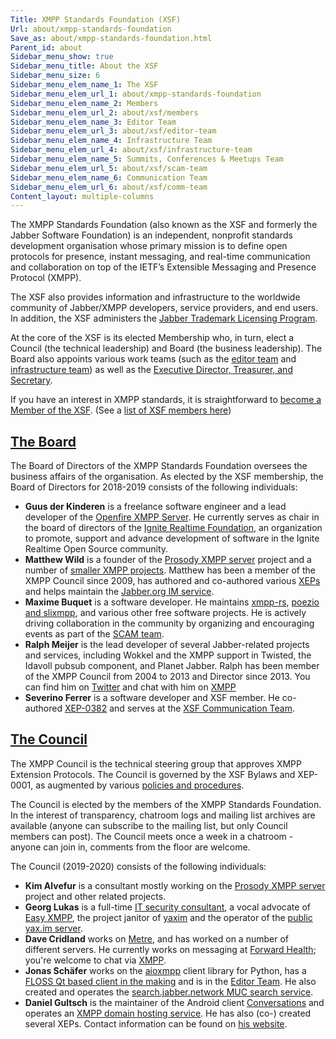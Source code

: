 ```yaml
---
Title: XMPP Standards Foundation (XSF)
Url: about/xmpp-standards-foundation
Save_as: about/xmpp-standards-foundation.html
Parent_id: about
Sidebar_menu_show: true
Sidebar_menu_title: About the XSF
Sidebar_menu_size: 6
Sidebar_menu_elem_name_1: The XSF
Sidebar_menu_elem_url_1: about/xmpp-standards-foundation
Sidebar_menu_elem_name_2: Members
Sidebar_menu_elem_url_2: about/xsf/members
Sidebar_menu_elem_name_3: Editor Team
Sidebar_menu_elem_url_3: about/xsf/editor-team
Sidebar_menu_elem_name_4: Infrastructure Team
Sidebar_menu_elem_url_4: about/xsf/infrastructure-team
Sidebar_menu_elem_name_5: Summits, Conferences & Meetups Team
Sidebar_menu_elem_url_5: about/xsf/scam-team
Sidebar_menu_elem_name_6: Communication Team
Sidebar_menu_elem_url_6: about/xsf/comm-team
Content_layout: multiple-columns
---
```


The XMPP Standards Foundation (also known as the XSF and formerly the Jabber Software Foundation) is an independent, nonprofit standards development organisation whose primary mission is to define open protocols for presence, instant messaging, and real-time communication and collaboration on top of the IETF’s Extensible Messaging and Presence Protocol (XMPP).

The XSF also provides information and infrastructure to the worldwide community of Jabber/XMPP developers, service providers, and end users. In addition, the XSF administers the [Jabber Trademark Licensing Program](/about/xsf/jabber-trademark).

At the core of the XSF is its elected Membership who, in turn, elect a Council (the technical leadership) and Board (the business leadership). The Board also appoints various work teams (such as the [editor team](/about/xsf/editor-team) and [infrastructure team](/about/xsf/infrastructure-team)) as well as the [Executive Director, Treasurer, and Secretary](/about/xsf/people).

If you have an interest in XMPP standards, it is straightforward to [become a Member of the XSF](/community/membership). (See a [list of XSF members here](/about/xsf/members))

## <a name="board" href="#board">The Board</a>

The Board of Directors of the XMPP Standards Foundation oversees the business affairs of the organisation. As elected by the XSF membership, the Board of Directors for 2018-2019 consists of the following individuals:

- __Guus der Kinderen__ is a freelance software engineer and a lead developer of the [Openfire XMPP Server](https://www.igniterealtime.org/projects/openfire/). He currently serves as chair in the board of directors of the [Ignite Realtime Foundation](https://www.igniterealtime.org), an organization to promote, support and advance development of software in the Ignite Realtime Open Source community.
- __Matthew Wild__ is a founder of the [Prosody XMPP server](http://prosody.im/) project and a number of [smaller XMPP projects](http://code.matthewwild.co.uk/). Matthew has been a member of the XMPP Council since 2009, has authored and co-authored various [XEPs](/extensions/) and helps maintain the [Jabber.org IM service](http://jabber.org/).
- __Maxime Buquet__ is a software developer. He maintains [xmpp-rs](https://gitlab.com/xmpp-rs/xmpp-rs), [poezio and slixmpp](https://lab.louiz.org/poezio), and various other free software projects. He is actively driving collaboration in the community by organizing and encouraging events as part of the [SCAM team](/about/xsf/scam-team).
- __Ralph Meijer__ is the lead developer of several Jabber-related projects and services, including Wokkel and the XMPP support in Twisted, the Idavoll pubsub component, and Planet Jabber. Ralph has been member of the XMPP Council from 2004 to 2013 and Director since 2013. You can find him on [Twitter](http://twitter.com/ralphm) and chat with him on [XMPP](xmpp:ralphm@ik.nu)
- __Severino Ferrer__ is a software developer and XSF member. He co-authored [XEP-0382](https://xmpp.org/extensions/xep-0382.html) and serves at the [XSF Communication Team](https://wiki.xmpp.org/web/CommTeam).

## <a name="council" href="#council">The Council</a>

The XMPP Council is the technical steering group that approves XMPP Extension Protocols. The Council is governed by the XSF Bylaws and XEP-0001, as augmented by various [policies and procedures](/about/xsf/council-policies-and-procedures).

The Council is elected by the members of the XMPP Standards Foundation. In the interest of transparency, chatroom logs and mailing list archives are available (anyone can subscribe to the mailing list, but only Council members can post). The Council meets once a week in a chatroom - anyone can join in, comments from the floor are welcome.

The Council (2019-2020) consists of the following individuals:

- __Kim Alvefur__ is a consultant mostly working on the [Prosody XMPP server](http://prosody.im/) project and other related projects.
- __Georg Lukas__ is a full-time [IT security consultant](https://rt-solutions.de/en/home-2/), a vocal advocate of [Easy XMPP](https://wiki.xmpp.org/web/Category:Easy_XMPP), the project janitor of [yaxim](https://yaxim.org) and the operator of the [public yax.im server](https://yaxim.org/yax.im/).
- __Dave Cridland__ works on [Metre](https://github.com/dwd/metre), and has worked on a number of different servers. He currently works on messaging at [Forward Health](https://forwardhealth.co/); you're welcome to chat via [XMPP](xmpp:dwd@dave.cridland.net).
- __Jonas Schäfer__ works on the [aioxmpp](https://github.com/horazont/aioxmpp) client library for Python, has a [FLOSS Qt based client in the making](https://github.com/jabbercat/jabbercat) and is in the [Editor Team](/about/xsf/editor-team). He also created and operates the [search.jabber.network MUC search service](https://search.jabber.network/).
- __Daniel Gultsch__ is the maintainer of the Android client [Conversations](https://conversations.im) and operates an [XMPP domain hosting service](https://account.conversations.im/domain). He has also (co-) created several XEPs. Contact information can be found on [his website](https://gultsch.de).
